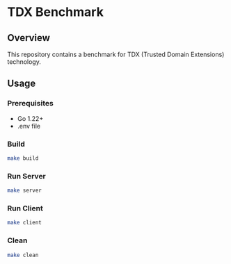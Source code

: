 # TDX Benchmark

## Overview

This repository contains a benchmark for TDX (Trusted Domain Extensions) technology.

## Usage

### Prerequisites

- Go 1.22+
- .env file

### Build

```bash
make build
```

### Run Server

```bash
make server
```

### Run Client

```bash
make client
```

### Clean

```bash
make clean
```

